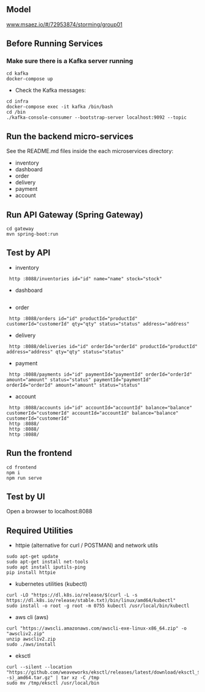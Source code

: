 # 

## Model
www.msaez.io/#/72953874/storming/group01

## Before Running Services
### Make sure there is a Kafka server running
```
cd kafka
docker-compose up
```
- Check the Kafka messages:
```
cd infra
docker-compose exec -it kafka /bin/bash
cd /bin
./kafka-console-consumer --bootstrap-server localhost:9092 --topic
```

## Run the backend micro-services
See the README.md files inside the each microservices directory:

- inventory
- dashboard
- order
- delivery
- payment
- account


## Run API Gateway (Spring Gateway)
```
cd gateway
mvn spring-boot:run
```

## Test by API
- inventory
```
 http :8088/inventories id="id" name="name" stock="stock" 
```
- dashboard
```
```
- order
```
 http :8088/orders id="id" productId="productId" customerId="customerId" qty="qty" status="status" address="address" 
```
- delivery
```
 http :8088/deliveries id="id" orderId="orderId" productId="productId" address="address" qty="qty" status="status" 
```
- payment
```
 http :8088/payments id="id" paymentId="paymentId" orderId="orderId" amount="amount" status="status" paymentId="paymentId" orderId="orderId" amount="amount" status="status" 
```
- account
```
 http :8088/accounts id="id" accountId="accountId" balance="balance" customerId="customerId" accountId="accountId" balance="balance" customerId="customerId" 
 http :8088/ 
 http :8088/ 
 http :8088/ 
```


## Run the frontend
```
cd frontend
npm i
npm run serve
```

## Test by UI
Open a browser to localhost:8088

## Required Utilities

- httpie (alternative for curl / POSTMAN) and network utils
```
sudo apt-get update
sudo apt-get install net-tools
sudo apt install iputils-ping
pip install httpie
```

- kubernetes utilities (kubectl)
```
curl -LO "https://dl.k8s.io/release/$(curl -L -s https://dl.k8s.io/release/stable.txt)/bin/linux/amd64/kubectl"
sudo install -o root -g root -m 0755 kubectl /usr/local/bin/kubectl
```

- aws cli (aws)
```
curl "https://awscli.amazonaws.com/awscli-exe-linux-x86_64.zip" -o "awscliv2.zip"
unzip awscliv2.zip
sudo ./aws/install
```

- eksctl 
```
curl --silent --location "https://github.com/weaveworks/eksctl/releases/latest/download/eksctl_$(uname -s)_amd64.tar.gz" | tar xz -C /tmp
sudo mv /tmp/eksctl /usr/local/bin
```

